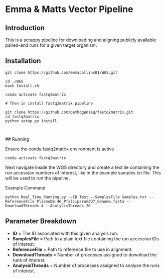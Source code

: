 # Emma & Matts Vector Pipeline

## Introduction

This is a scrappy pipeline for downloading and aligning publicly available
paired-end runs for a given target organism.


## Installation

```
git clone https://github.com/emmacollins01/WGS.git

cd ./WGS
bash Install.sh

conda activate fastq2matrix

# Then in install fastq2matrix pipeline

git clone https://github.com/pathogenseq/fastq2matrix.git
cd fastq2matrix
python setup.py install



```

## Running

Ensure the conda fastq2matrix environment is active

```
conda activate fastq2matrix
```

Next navigate inside the WGS directory and create a text ile containing the
run accession numbers of interest, like in the example samples.txt file. This
will be used to run the pipeline.

Example Command

```
python Real_Time_Running.py --ID Test --SamplesFile Samples.txt --ReferenceFile PlasmoDB-46_Pfalciparum3D7_Genome.fasta --DownloadThreads 4 --AnalysisThreads 20
```

## Parameter Breakdown

* **ID** = The ID associated with this given analysis run.
* **SamplesFile** = Path to a plain text file containing the run accession IDs of interest.
* **ReferenceFile** = Path to reference file to use in alignment.
* **DownloadThreads** = Number of processes assigned to download the runs of interest.
* **AnalysisThreads** = Number of processes assigned to analyse the runs of interest.

